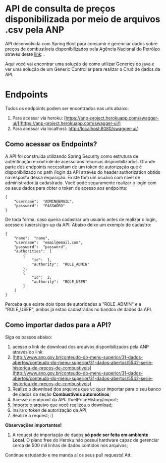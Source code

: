 # API de consulta de preços disponibilizada por meio de arquivos .csv pela ANP

API desenvolvida com Spring Boot para consumir e gerenciar dados sobre preços de combustíveis disponibilizados pela Agência Nacional do Petróleo através deste [link](http://www.anp.gov.br/conteudo-do-menu-superior/31-dados-abertos/conteudo-do-menu-superior/31-dados-abertos/5542-serie-historica-de-precos-de-combustiveis): .

Aqui você vai encontrar uma solução de como utilizar Generics do java e ver uma solução de um Generic Controller para realizar o Crud de dados da API. 


# Endpoints

Todos os endpoints podem ser encontrados nas urls abaixo:

 1. Para acessar via heroku: [https://anp-project.herokuapp.com/swagger-ui/](https://anp-project.herokuapp.com/swagger-ui/)
 2. Para acessar via localhost: [http://localhost:8080/swagger-ui/](http://localhost:8080/swagger-ui/)
 
## Como acessar os Endpoints?

A API foi construída utilizando Spring Security como estrutura de autenticação e controle de acesso aos recursos disponibilizados. Grande parte dos endpoints necessitam de um token de autorização que é disponibilizado no path /login da API através do header authorization obtido na resposta dessa requisição.
Existe tbm um usuário com nível de administrador já cadastrado. Você pode seguramente realizar o login com os seus dados para obter o token de acesso aos endpoints:

    {
		"username":  "ADMIN@EMAIL",
		"password":  "PASSWORD"
	}
De toda forma, caso queira cadastrar um usuário antes de realizar o login, acesse o /users/sign-up da API. Abaixo deixo um exemplo de cadastro:

    {
		"name":  "name",
		"username":  "email@email.com",
		"password":  "password",
		"authorities":  [
			{
				"id":  1,
				"authority":  "ROLE_ADMIN"
			},
			{
				"id":  2,
				"authority":  "ROLE_USER"
			}
		]
	}
Perceba que existe dois tipos de autoridades a "ROLE_ADMIN" e a "ROLE_USER", ambas já estão cadastradas no bandco de dados da API. 

## Como importar dados para a API?
Siga os passos abaixo:
 1. acesse o link de download dos arquivos disponibilizados pela ANP através do link: 
 2. [http://www.anp.gov.br/conteudo-do-menu-superior/31-dados-abertos/conteudo-do-menu-superior/31-dados-abertos/5542-serie-historica-de-precos-de-combustiveis](http://www.anp.gov.br/conteudo-do-menu-superior/31-dados-abertos/conteudo-do-menu-superior/31-dados-abertos/5542-serie-historica-de-precos-de-combustiveis)
 3. Realize o download dos arquivos que vc quer importar para o seu banco de dados da seção **Combustíveis automotivos**;
 4. Acesse o endpoint da API: /fuelPriceHistory/import;
 5. Importe o arquivo que você realizou o download;
 6. Insira o token de autorização  da API;
 7. Realize a request; :)

**Observações importantes!**

 1. A request de importação de dados **só pode ser feita em ambiente Local**. O plano free do Heroku não possui hardware capaz de gerenciar cerca de 500 mil linhas de dados contidos nos arquivos;

Continue estudando e me manda aí os seus pull requests! 
Att.